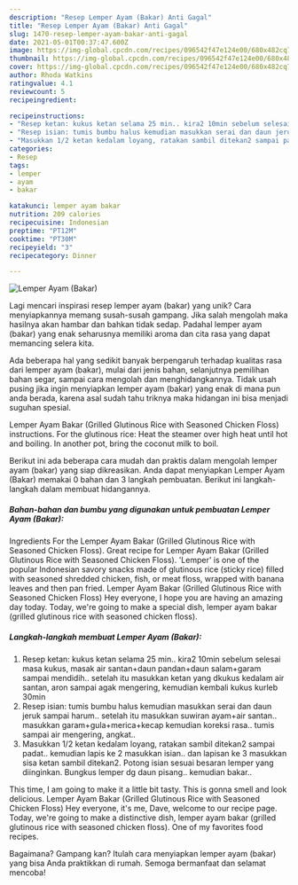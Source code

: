 ```yaml
---
description: "Resep Lemper Ayam (Bakar) Anti Gagal"
title: "Resep Lemper Ayam (Bakar) Anti Gagal"
slug: 1470-resep-lemper-ayam-bakar-anti-gagal
date: 2021-05-01T00:37:47.600Z
image: https://img-global.cpcdn.com/recipes/096542f47e124e00/680x482cq70/lemper-ayam-bakar-foto-resep-utama.jpg
thumbnail: https://img-global.cpcdn.com/recipes/096542f47e124e00/680x482cq70/lemper-ayam-bakar-foto-resep-utama.jpg
cover: https://img-global.cpcdn.com/recipes/096542f47e124e00/680x482cq70/lemper-ayam-bakar-foto-resep-utama.jpg
author: Rhoda Watkins
ratingvalue: 4.1
reviewcount: 5
recipeingredient:

recipeinstructions:
- "Resep ketan: kukus ketan selama 25 min.. kira2 10min sebelum selesai masa kukus, masak air santan+daun pandan+daun salam+garam sampai mendidih.. setelah itu masukkan ketan yang dkukus kedalam air santan, aron sampai agak mengering, kemudian kembali kukus kurleb 30min"
- "Resep isian: tumis bumbu halus kemudian masukkan serai dan daun jeruk sampai harum.. setelah itu masukkan suwiran ayam+air santan.. masukkan garam+gula+merica+kecap kemudian koreksi rasa.. tumis sampai air mengering, angkat.."
- "Masukkan 1/2 ketan kedalam loyang, ratakan sambil ditekan2 sampai padat.. kemudian lapis ke 2 masukkan isian.. dan lapisan ke 3 masukkan sisa ketan sambil ditekan2. Potong isian sesuai besaran lemper yang diinginkan. Bungkus lemper dg daun pisang.. kemudian bakar.."
categories:
- Resep
tags:
- lemper
- ayam
- bakar

katakunci: lemper ayam bakar 
nutrition: 209 calories
recipecuisine: Indonesian
preptime: "PT12M"
cooktime: "PT30M"
recipeyield: "3"
recipecategory: Dinner

---
```



![Lemper Ayam (Bakar)](https://img-global.cpcdn.com/recipes/096542f47e124e00/680x482cq70/lemper-ayam-bakar-foto-resep-utama.jpg)

Lagi mencari inspirasi resep lemper ayam (bakar) yang unik? Cara menyiapkannya memang susah-susah gampang. Jika salah mengolah maka hasilnya akan hambar dan bahkan tidak sedap. Padahal lemper ayam (bakar) yang enak seharusnya memiliki aroma dan cita rasa yang dapat memancing selera kita.

Ada beberapa hal yang sedikit banyak berpengaruh terhadap kualitas rasa dari lemper ayam (bakar), mulai dari jenis bahan, selanjutnya pemilihan bahan segar, sampai cara mengolah dan menghidangkannya. Tidak usah pusing jika ingin menyiapkan lemper ayam (bakar) yang enak di mana pun anda berada, karena asal sudah tahu triknya maka hidangan ini bisa menjadi suguhan spesial.

Lemper Ayam Bakar (Grilled Glutinous Rice with Seasoned Chicken Floss) instructions. For the glutinous rice: Heat the steamer over high heat until hot and boiling. In another pot, bring the coconut milk to boil.


Berikut ini ada beberapa cara mudah dan praktis dalam mengolah lemper ayam (bakar) yang siap dikreasikan. Anda dapat menyiapkan Lemper Ayam (Bakar) memakai 0 bahan dan 3 langkah pembuatan. Berikut ini langkah-langkah dalam membuat hidangannya.

<!--inarticleads1-->

##### Bahan-bahan dan bumbu yang digunakan untuk pembuatan Lemper Ayam (Bakar):



Ingredients For the Lemper Ayam Bakar (Grilled Glutinous Rice with Seasoned Chicken Floss). Great recipe for Lemper Ayam Bakar (Grilled Glutinous Rice with Seasoned Chicken Floss). &#39;Lemper&#39; is one of the popular Indonesian savory snacks made of glutinous rice (sticky rice) filled with seasoned shredded chicken, fish, or meat floss, wrapped with banana leaves and then pan fried. Lemper Ayam Bakar (Grilled Glutinous Rice with Seasoned Chicken Floss) Hey everyone, I hope you are having an amazing day today. Today, we&#39;re going to make a special dish, lemper ayam bakar (grilled glutinous rice with seasoned chicken floss). 

<!--inarticleads2-->

##### Langkah-langkah membuat Lemper Ayam (Bakar):

1. Resep ketan: kukus ketan selama 25 min.. kira2 10min sebelum selesai masa kukus, masak air santan+daun pandan+daun salam+garam sampai mendidih.. setelah itu masukkan ketan yang dkukus kedalam air santan, aron sampai agak mengering, kemudian kembali kukus kurleb 30min
1. Resep isian: tumis bumbu halus kemudian masukkan serai dan daun jeruk sampai harum.. setelah itu masukkan suwiran ayam+air santan.. masukkan garam+gula+merica+kecap kemudian koreksi rasa.. tumis sampai air mengering, angkat..
1. Masukkan 1/2 ketan kedalam loyang, ratakan sambil ditekan2 sampai padat.. kemudian lapis ke 2 masukkan isian.. dan lapisan ke 3 masukkan sisa ketan sambil ditekan2. Potong isian sesuai besaran lemper yang diinginkan. Bungkus lemper dg daun pisang.. kemudian bakar..


This time, I am going to make it a little bit tasty. This is gonna smell and look delicious. Lemper Ayam Bakar (Grilled Glutinous Rice with Seasoned Chicken Floss) Hey everyone, it&#39;s me, Dave, welcome to our recipe page. Today, we&#39;re going to make a distinctive dish, lemper ayam bakar (grilled glutinous rice with seasoned chicken floss). One of my favorites food recipes. 

Bagaimana? Gampang kan? Itulah cara menyiapkan lemper ayam (bakar) yang bisa Anda praktikkan di rumah. Semoga bermanfaat dan selamat mencoba!
